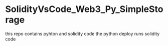 # SolidityVsCode_Web3_Py_SimpleStorage
this repo contains pyhton and solidity code the python deploy runs solidity code

